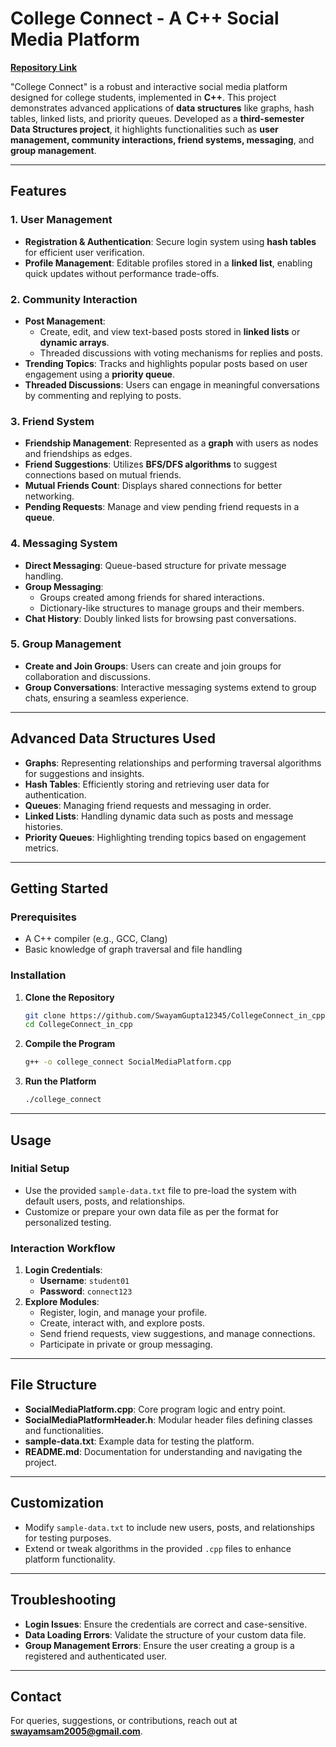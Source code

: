 # College Connect - A C++ Social Media Platform

**[Repository Link](https://github.com/SwayamGupta12345/CollegeConnect_in_cpp)**

"College Connect" is a robust and interactive social media platform designed for college students, implemented in **C++**. This project demonstrates advanced applications of **data structures** like graphs, hash tables, linked lists, and priority queues. Developed as a **third-semester Data Structures project**, it highlights functionalities such as **user management, community interactions, friend systems, messaging**, and **group management**.

---

## Features

### 1. User Management
- **Registration & Authentication**: Secure login system using **hash tables** for efficient user verification.
- **Profile Management**: Editable profiles stored in a **linked list**, enabling quick updates without performance trade-offs.

### 2. Community Interaction
- **Post Management**: 
  - Create, edit, and view text-based posts stored in **linked lists** or **dynamic arrays**.
  - Threaded discussions with voting mechanisms for replies and posts.
- **Trending Topics**: Tracks and highlights popular posts based on user engagement using a **priority queue**.
- **Threaded Discussions**: Users can engage in meaningful conversations by commenting and replying to posts.

### 3. Friend System
- **Friendship Management**: Represented as a **graph** with users as nodes and friendships as edges.
- **Friend Suggestions**: Utilizes **BFS/DFS algorithms** to suggest connections based on mutual friends.
- **Mutual Friends Count**: Displays shared connections for better networking.
- **Pending Requests**: Manage and view pending friend requests in a **queue**.

### 4. Messaging System
- **Direct Messaging**: Queue-based structure for private message handling.
- **Group Messaging**:
  - Groups created among friends for shared interactions.
  - Dictionary-like structures to manage groups and their members.
- **Chat History**: Doubly linked lists for browsing past conversations.

### 5. Group Management
- **Create and Join Groups**: Users can create and join groups for collaboration and discussions.
- **Group Conversations**: Interactive messaging systems extend to group chats, ensuring a seamless experience.

---

## Advanced Data Structures Used
- **Graphs**: Representing relationships and performing traversal algorithms for suggestions and insights.
- **Hash Tables**: Efficiently storing and retrieving user data for authentication.
- **Queues**: Managing friend requests and messaging in order.
- **Linked Lists**: Handling dynamic data such as posts and message histories.
- **Priority Queues**: Highlighting trending topics based on engagement metrics.

---

## Getting Started

### Prerequisites
- A C++ compiler (e.g., GCC, Clang)
- Basic knowledge of graph traversal and file handling

### Installation
1. **Clone the Repository**  
   ```bash
   git clone https://github.com/SwayamGupta12345/CollegeConnect_in_cpp.git
   cd CollegeConnect_in_cpp
   ```

2. **Compile the Program**  
   ```bash
   g++ -o college_connect SocialMediaPlatform.cpp
   ```

3. **Run the Platform**  
   ```bash
   ./college_connect
   ```

---

## Usage

### Initial Setup
- Use the provided `sample-data.txt` file to pre-load the system with default users, posts, and relationships.
- Customize or prepare your own data file as per the format for personalized testing.

### Interaction Workflow
1. **Login Credentials**:  
   - **Username**: `student01`  
   - **Password**: `connect123`
2. **Explore Modules**:  
   - Register, login, and manage your profile.  
   - Create, interact with, and explore posts.  
   - Send friend requests, view suggestions, and manage connections.  
   - Participate in private or group messaging.

---

## File Structure
- **SocialMediaPlatform.cpp**: Core program logic and entry point.
- **SocialMediaPlatformHeader.h**: Modular header files defining classes and functionalities.
- **sample-data.txt**: Example data for testing the platform.
- **README.md**: Documentation for understanding and navigating the project.

---

## Customization
- Modify `sample-data.txt` to include new users, posts, and relationships for testing purposes.
- Extend or tweak algorithms in the provided `.cpp` files to enhance platform functionality.

---

## Troubleshooting
- **Login Issues**: Ensure the credentials are correct and case-sensitive.
- **Data Loading Errors**: Validate the structure of your custom data file.
- **Group Management Errors**: Ensure the user creating a group is a registered and authenticated user.

---

## Contact
For queries, suggestions, or contributions, reach out at **[swayamsam2005@gmail.com](mailto:swayamsam2005@gmail.com)**.
```
